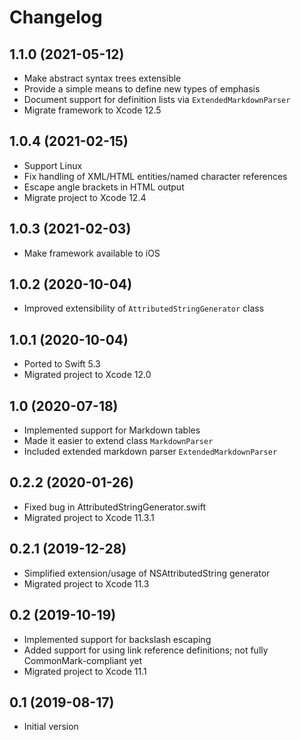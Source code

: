 # Changelog

## 1.1.0 (2021-05-12)
- Make abstract syntax trees extensible
- Provide a simple means to define new types of emphasis
- Document support for definition lists via `ExtendedMarkdownParser`
- Migrate framework to Xcode 12.5

## 1.0.4 (2021-02-15)
- Support Linux
- Fix handling of XML/HTML entities/named character references
- Escape angle brackets in HTML output
- Migrate project to Xcode 12.4

## 1.0.3 (2021-02-03)
- Make framework available to iOS

## 1.0.2 (2020-10-04)
- Improved extensibility of `AttributedStringGenerator` class

## 1.0.1 (2020-10-04)
- Ported to Swift 5.3
- Migrated project to Xcode 12.0

## 1.0 (2020-07-18)
- Implemented support for Markdown tables
- Made it easier to extend class `MarkdownParser`
- Included extended markdown parser `ExtendedMarkdownParser`

## 0.2.2 (2020-01-26)
- Fixed bug in AttributedStringGenerator.swift
- Migrated project to Xcode 11.3.1

## 0.2.1 (2019-12-28)
- Simplified extension/usage of NSAttributedString generator
- Migrated project to Xcode 11.3

## 0.2 (2019-10-19)
- Implemented support for backslash escaping
- Added support for using link reference definitions; not fully CommonMark-compliant yet
- Migrated project to Xcode 11.1

## 0.1 (2019-08-17)
- Initial version

